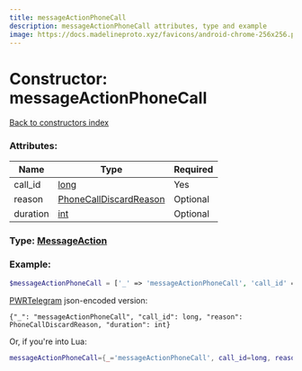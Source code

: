 ```yaml
---
title: messageActionPhoneCall
description: messageActionPhoneCall attributes, type and example
image: https://docs.madelineproto.xyz/favicons/android-chrome-256x256.png
---
```

# Constructor: messageActionPhoneCall  
[Back to constructors index](index.md)



### Attributes:

| Name     |    Type       | Required |
|----------|---------------|----------|
|call\_id|[long](../types/long.md) | Yes|
|reason|[PhoneCallDiscardReason](../types/PhoneCallDiscardReason.md) | Optional|
|duration|[int](../types/int.md) | Optional|



### Type: [MessageAction](../types/MessageAction.md)


### Example:

```php
$messageActionPhoneCall = ['_' => 'messageActionPhoneCall', 'call_id' => long, 'reason' => PhoneCallDiscardReason, 'duration' => int];
```  

[PWRTelegram](https://pwrtelegram.xyz) json-encoded version:

```
{"_": "messageActionPhoneCall", "call_id": long, "reason": PhoneCallDiscardReason, "duration": int}
```


Or, if you're into Lua:

```lua
messageActionPhoneCall={_='messageActionPhoneCall', call_id=long, reason=PhoneCallDiscardReason, duration=int}

```


